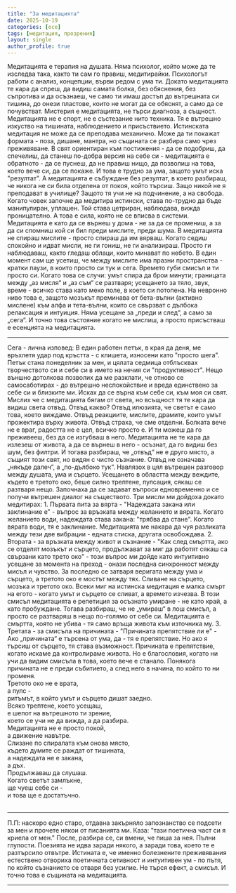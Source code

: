 ```yaml
---
title: "За медитацията"
date: 2025-10-19
categories: [есе]
tags: [медитация, прозрения]
layout: single
author_profile: true
---
```


<div class="poem3">
<p>
Медитацията е терапия на душата.
Няма психолог, който може да те изследва така, както ти сам го правиш, медитирайки.
Психологът работи с анализ, концепции, върви редом с ума ти. Докато медитацията те кара да спреш, да видиш самата болка, без обяснения, без съпротива и да осъзнаеш, че само ти имаш достъп до вътрешната си тишина, до онези пластове, които не могат да се обяснят, а само да се почувстват. Мистерия е медитацията, не търси диагноза, а същност. 
Медитацията не е спорт, не е състезание нито техника. Тя е вътрешно изкуство на тишината, наблюдението и присъствието.
Истинската медитация не може да се преподава механично. Може да ти покажат формата - поза, дишане, мантра, но същината се разбира само чрез преживяване.
В свят ориентиран към постижения - да се подобриш, да спечелиш, да станеш по-добра версия на себе си - медитацията е обратното - да се пуснеш, да не правиш нищо, да позволиш на това, което вече си, да се покаже. И това е трудно за ума, защото умът иска "резултат". А медитацията е събуждане без резултат, в което разбираш, че никога не си била отделена от покоя, който търсиш. 
Защо никой не я преподават в училище?
Защото тя учи не на подчинение, а на свобода. 
Когато човек започне да медитира истински, става по-трудно да бъде манипулиран, уплашен. Той става цетриран, наблюдава, вижда проницателно. А това е сила, която не се вписва в системи.
Медитацията е като да се върнеш у дома - не за да се промениш, а за да си спомниш кой си бил преди мислите, преди шума.
В медитацията не спираш мислите - просто спираш да им вярваш.
Когато седиш спокойно и идват мисли, не ги гониш, не ги анализираш.
Просто ги наблюдаваш, както гледаш облаци, които минават по небето.
В един момент сам ще усетиш, че между мислите има празни пространства - кратки паузи, в които просто си тук и сега. Времето губи смисъл и ти просто си.
Когато това се случи: умът спира да брои минути; границата между „аз мисля“ и „аз съм“ се разтваря; усещането за тяло, звук, време - всичко става като меко поле, в което си потопена.
На невронно ниво това е, защото мозъкът преминава от бета-вълни (активно мислене) към алфа и тета-вълни, които се свързват с дълбока релаксация и интуиция.
Няма усещане за „преди и след“, а само за „сега“.
И точно това състояние когато не мислиш, а просто присъстваш  е есенцията на медитацията. <br/> 
<hr/>
Сега - лична изповед: 
В един работен петък, в края да деня, ме връхлетя удар под кръстта - с клишета, износени като "просто шега". Петък стана понеделник за мен, и цялата седмица отблъсквах творчеството си и себе си в името на нечия си "продуктивност".
Нещо външно дотолкова позволих да ме разклати, че отново се самосаботирах - до вътрешно неспокойствие и вреда единствено за себе си и близките ми. Исках да се върна към себе си, към моя си свят. 
Мислих че с медитацията бягам от света, но всъщност тя те кара да видиш света отвъд. 
Отвъд какво? Отвъд илюзията, че светът е само това, което виждаме. Отвъд реакциите, мислите, драмите, които умът прожектира върху живота. Отвъд страха, че сме отделни.
Болката вече не е враг, радостта не е цел, всичко просто е.
И ти можеш да го преживееш, без да се изгубваш в него. Медитацията не те кара да излезеш от живота, а да се върнеш в него - осъзнат, да го видиш без шум, без филтри.
И тогава разбираш, че „отвъд“ не е друго място, а същият този свят, но видян с чисто съзнание. Отвъд не означава „някъде далеч“, а „по-дълбоко тук“.
Навлязох в цял вътрешен разговор между душата, ума и сърцето. Усещането в областта между веждите, където е третото око, беше силно трептене, пулсация, сякаш се разтваря нещо. Започнаха да се задават въпроси едновременно и се получи вътрешен диалог на съществото.
Три мисли ми дойдоха докато медитирах:
 1. Първата пита за вярта - "Надеждата закана или заклинание е" - въпрос за връзката между желанието и вярата. Когато желанието води, надеждата става закана: "трябва да стане". Когато вярата води, тя е заклинание. Медитацията ме накара да чуя разликата между тези две вибрации - едната стиска, другата освобождава.
 2. Втората - за връзката между живот и съзнание - "Как след смъртта, ако се отделят мозъкът и сърцето, продължават за миг да работят сякаш са свързани като трето око" - този въпрос ми дойде като интуитивно усещане за момента на преход - онази последна синхронност между мисъл и чувство. За последно се затваря веригата между ума и сърцето, а третото око е мостът между тях.
Сливане на сърцето, мозъка и третото око. Всеки миг на истинска медитация е малка смърт на егото - когато умът и сърцето се сливат, а времето изчезва.
В този смисъл медитацията е репетиция за осъзнато умиране - не като край, а като пробуждане. Тогава разбираш, че не „умираш“ в лош смисъл, а просто се разтваряш в нещо по-голямо от себе си.
Медитацията е смъртта, която не убива - тя само връща живота към източника му.
 3. Третата - за смисъла на причината - "Причината препятствие ли е" - Ако „причината“ е търсена от ума, да - тя е препятствие.
Но ако я търсиш от сърцето, тя става възможност. Причината е препятствие, когато искаме да контролираме живота.
Но е благословия, когато ни учи да видим смисъла в това, което вече е станало.
Понякога причината не е преди събитието, а след него  в начина, по който то ни променя. <br/> 
Третото око не е врата,<br/> 
а пулс -<br/> 
ритъмът, в който умът и сърцето дишат заедно.<br/> 
Всяко трептене, което усещаш,<br/> 
е шепот на вътрешното ти зрение,<br/> 
което се учи не да вижда, а да разбира.<br/> 
Медитацията не е просто покой,<br/> 
а движение навътре.<br/> 
Слизане по спиралата към онова място,<br/> 
където думите се раждат от тишината,<br/> 
а надеждата не е закана,<br/> 
а дъх.<br/> 
Продължаваш да слушаш.<br/> 
Когато светът замлъкне,<br/> 
ще чуеш себе си -<br/> 
и това ще е достатъчно.<br/> 
<br/> 
<hr/>
П.П: наскоро едно старо, отдавна закърняло запознанство се подсети за мен и прочете някои от писанията ми. Каза: "тази поетична част си я криела от мен." После, разбира се, си вмени, че пиша за нея. Пълни глупости.
Поезията не идва заради някого, а заради това, което те е разтърсило отвътре.
Истината е, че именно болезнените преживявания естествено отвориха поетичната сетивност и интуитивен ум - по пътя, по който съзнанието се отваря без усилие.
Не търся ефект, а смисъл. И точно това е същината на медитацията.

</p>
<hr/>
</div>